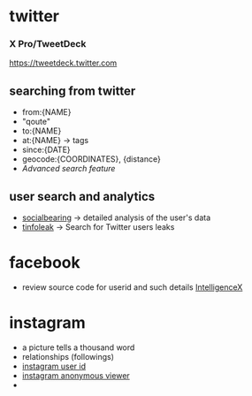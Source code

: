 # twitter 
### X Pro/TweetDeck
https://tweetdeck.twitter.com
## searching from twitter

- from:{NAME}
- "qoute"
- to:{NAME}
- at:{NAME} -> tags
- since:{DATE}
- geocode:{COORDINATES}, {distance}
- *Advanced search feature*

## user search and analytics 

- [socialbearing](https://socialbearing.com/) -> detailed analysis of the user's data 
- [tinfoleak](https://tinfoleak.com/) -> Search for Twitter users leaks
# facebook

- review source code for userid and such details
[IntelligenceX](https://intelx.io/)

# instagram

- a picture tells a thousand word
- relationships (followings)
- [instagram user id](https://commentpicker.com/instagram-user-id.php)
- [instagram anonymous viewer](https://instanavigation.com/)
-  